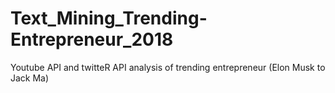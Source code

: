 # Text_Mining_Trending-Entrepreneur_2018
Youtube API and twitteR API analysis of trending entrepreneur (Elon Musk to  Jack Ma)
